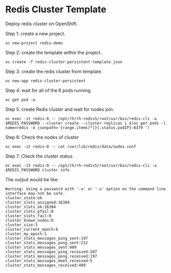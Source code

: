 # Redis Cluster Template

Deploy redis cluster on OpenShift.

Step 1: create a new project.
```
oc new-project redis-demo
```

Step 2: create the template within the project.
```
oc create -f redis-cluster-persistent-template.json
```

Step 3: create the redis cluster from template.
```
oc new-app redis-cluster-persistent
```

Step 4: wait for all of the 6 pods running.
```
oc get pod -w
```
Step 5: create Redis cluster and wait for nodes join.
```
oc exec -it redis-0 -- /opt/rh/rh-redis5/root/usr/bin/redis-cli -a $REDIS_PASSWORD --cluster create --cluster-replicas 1 $(oc get pods -l name=redis -o jsonpath='{range.items[*]}{.status.podIP}:6379 ')
```

Step 6: Check the nodes of cluster
```
oc exec -it redis-0 -- cat /var/lib/redis/data/nodes.conf
```

Step 7: Check the cluster status
```
oc exec -it redis-0 -- /opt/rh/rh-redis5/root/usr/bin/redis-cli -a $REDIS_PASSWORD cluster info
```
The output would be like:
```
Warning: Using a password with '-a' or '-u' option on the command line interface may not be safe.
cluster_state:ok
cluster_slots_assigned:16384
cluster_slots_ok:16384
cluster_slots_pfail:0
cluster_slots_fail:0
cluster_known_nodes:6
cluster_size:3
cluster_current_epoch:6
cluster_my_epoch:1
cluster_stats_messages_ping_sent:197
cluster_stats_messages_pong_sent:212
cluster_stats_messages_sent:409
cluster_stats_messages_ping_received:207
cluster_stats_messages_pong_received:197
cluster_stats_messages_meet_received:5
cluster_stats_messages_received:409
```
